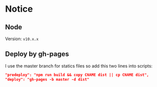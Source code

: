 # Notice

## Node
Version: `v10.x.x`


## Deploy by gh-pages
I use the master branch for statics files
so add this two lines into scripts:
```json
"predeploy": "npm run build && copy CNAME dist || cp CNAME dist",
"deploy": "gh-pages -b master -d dist"
```